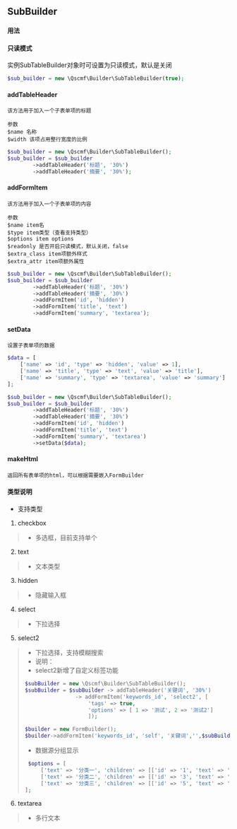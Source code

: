 ## SubBuilder

#### 用法

#### 只读模式
实例SubTableBuilder对象时可设置为只读模式，默认是关闭
```php
$sub_builder = new \Qscmf\Builder\SubTableBuilder(true);
```

#### addTableHeader
```blade
该方法用于加入一个子表单项的标题

参数
$name 名称
$width 该项占用整行宽度的比例
```
```php
$sub_builder = new \Qscmf\Builder\SubTableBuilder();
$sub_builder = $sub_builder
        ->addTableHeader('标题', '30%')
        ->addTableHeader('摘要', '30%');
```

#### addFormItem
```blade
该方法用于加入一个子表单项的内容

参数
$name item名
$type item类型（查看支持类型）
$options item options
$readonly 是否开启只读模式，默认关闭，false
$extra_class item项额外样式
$extra_attr item项额外属性
```
```php
$sub_builder = new \Qscmf\Builder\SubTableBuilder();
$sub_builder = $sub_builder
        ->addTableHeader('标题', '30%')
        ->addTableHeader('摘要', '30%')
        ->addFormItem('id', 'hidden')
        ->addFormItem('title', 'text')
        ->addFormItem('summary', 'textarea');
```

#### setData
```blade
设置子表单项的数据
```
```php
$data = [
    ['name' => 'id', 'type' => 'hidden', 'value' => 1],
    ['name' => 'title', 'type' => 'text', 'value' => 'title'],
    ['name' => 'summary', 'type' => 'textarea', 'value' => 'summary']
];

$sub_builder = new \Qscmf\Builder\SubTableBuilder();
$sub_builder = $sub_builder
        ->addTableHeader('标题', '30%')
        ->addTableHeader('摘要', '30%')
        ->addFormItem('id', 'hidden')
        ->addFormItem('title', 'text')
        ->addFormItem('summary', 'textarea')
        ->setData($data);
```

#### makeHtml
```blade
返回所有表单项的html，可以根据需要嵌入FormBuilder
```

#### 类型说明

+ 支持类型
1. checkbox
> + 多选框，目前支持单个
> 
2. text
> + 文本类型
> 
3. hidden
> + 隐藏输入框
> 
4. select
> + 下拉选择
>
5. select2
> + 下拉选择，支持模糊搜索
> + 说明：
>  + select2新增了自定义标签功能
>  ```php
>  $subBuilder = new \Qscmf\Builder\SubTableBuilder();
>  $subBuilder = $subBuilder -> addTableHeader('关键词', '30%')
>                  -> addFormItem('keywords_id', 'select2', [
>                      'tags' => true,
>                      'options' => [ 1 => '测试', 2 => '测试2']
>                      ]);
>  
>  $builder = new FormBuilder();
>  $builder->addFormItem('keywords_id', 'self', '关键词','',$subBuilder->makeHtml());
>  ```
>  + 数据源分组显示
>  ```php
>   $options = [
>       ['text' => '分类一', 'children' => [['id' => '1', 'text' => '选项1'],['id' => '2', 'text' => '选项2']]],
>       ['text' => '分类二', 'children' => [['id' => '3', 'text' => '选项3'],['id' => '4', 'text' => '选项4']]],
>       ['text' => '分类三', 'children' => [['id' => '5', 'text' => '选项5'],['id' => '6', 'text' => '选项6']]],
>  ];
>  ```
>
6. textarea
> + 多行文本
